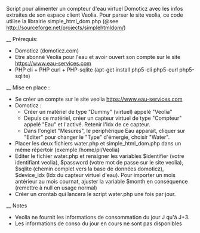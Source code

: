 Script pour alimenter un compteur d'eau virtuel Domoticz avec les infos extraites de son espace client Veolia.
Pour parser le site veolia, ce code utilise la librairie simple_html_dom.php (@see http://sourceforge.net/projects/simplehtmldom/)

__ Prérequis:
 * Domoticz (domoticz.com)
 * Etre abonné Veolia pour l'eau et avoir ouvert son compte sur le site https://www.eau-services.com
 * PHP cli + PHP curl + PHP-sqlite (apt-get install php5-cli php5-curl php5-sqlite)

__ Mise en place :
  * Se créer un compte sur le site veolia https://www.eau-services.com
  * Domoticz :
	- Créer un matériel de type "Dummy" (virtuel) appelé "Veolia"
	- Depuis ce matériel, créer un capteur virtuel de type "Compteur" appelé "Eau" et l'activé. Retenir l'Idx de ce capteur.
	- Dans l'onglet "Mesures", le périphérique Eau apparait, cliquer sur "Editer" pour changer le "Type" d'émergie, choisir "Water". 
  * Placer les deux fichiers water.php et simple_html_dom.php dans un même répertoir (exemple /home/pi/Veolia)
  * Editer le fichier water.php et rensigner les variables $identifier (votre identifiant veolia),  $password (votre mot de passe sur le site veolia), $sqlite (chemin complet vers la base de données domoticz), $device_idx (Idx du capteur virtuel d'eau). Pour importer un mois antérieur au mois cournat, ajuster la variable $month en conséquence (remettre à null en usage normal)
 * Créer un crontab qui lancera le script water.php une fois par jour.

__ Notes
  * Veolia ne fournit les informations de consommation du jour J qu'à J+3.
  * Les informations de conso du jour en cours ne sont pas disponibles
